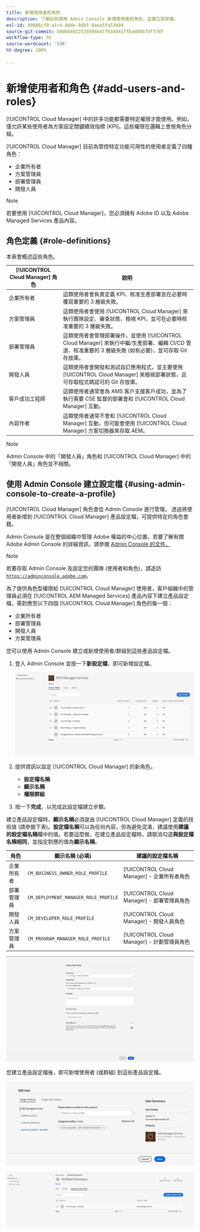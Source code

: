 ```yaml
---
title: 新增使用者和角色
description: 了解如何使用 Admin Console 新增使用者和角色，並建立設定檔。
exl-id: 40086cf0-a1c4-4dde-9dbf-84ea5fa53b84
source-git-commit: b0dbb602253939464ff034941ffbad84b7df77df
workflow-type: ht
source-wordcount: '536'
ht-degree: 100%

---
```



# 新增使用者和角色 {#add-users-and-roles}

[!UICONTROL Cloud Manager] 中的許多功能都需要特定權限才能使用。例如，僅允許某些使用者為方案設定關鍵績效指標 (KPI)。這些權限在邏輯上會按角色分組。

[!UICONTROL Cloud Manager] 目前為管控特定功能可用性的使用者定義了四種角色：

* 企業所有者
* 方案管理員
* 部署管理員
* 開發人員

>[!NOTE]
>
>若要使用 [!UICONTROL Cloud Manager]，您必須擁有 Adobe ID 以及 Adobe Managed Services 產品內容。

## 角色定義 {#role-definitions}

本表會概述這些角色。

| [!UICONTROL Cloud Manager] 角色 | 說明 |
|--- |--- |
| 企業所有者 | 這類使用者會負責定義 KPI、核准生產部署並在必要時覆寫重要的 3 層級失敗。 |
| 方案管理員 | 這類使用者會使用 [!UICONTROL Cloud Manager] 來執行團隊設定、審查狀態、檢視 KPI，並可在必要時核准重要的 3 層級失敗。 |
| 部署管理員 | 這類使用者會管理部署操作，並使用 [!UICONTROL Cloud Manager] 來執行中繼/生產部署、編輯 CI/CD 管道、核准重要的 3 層級失敗 (如有必要)，並可存取 Git 存放庫。 |
| 開發人員 | 這類使用者會開發和測試自訂應用程式，並主要使用 [!UICONTROL Cloud Manager] 來檢視部署狀態，且可存取程式碼認可的 Git 存放庫。 |
| 客戶成功工程師 | 這類使用者通常會為 AMS 客戶支援客戶成功，並為了執行需要 CSE 監督的部署會和 [!UICONTROL Cloud Manager] 互動。 |
| 內容作者 | 這類使用者通常不會和 [!UICONTROL Cloud Manager] 互動，但可能會使用 [!UICONTROL Cloud Manager] 方案切換器來存取 AEM。 |

>[!NOTE]
>
>Admin Console 中的「開發人員」角色和 [!UICONTROL Cloud Manager] 中的「開發人員」角色並不相關。

## 使用 Admin Console 建立設定檔 {#using-admin-console-to-create-a-profile}

[!UICONTROL Cloud Manager] 角色會從 Admin Console 進行管理。 透過將使用者新增到 [!UICONTROL Cloud Manager] 產品設定檔，可提供特定的角色會籍。

Admin Console 是在整個組織中管理 Adob&#x200B;&#x200B;e 權益的中心位置。若要了解有關 Adobe Admin Console 的詳細資訊，請參閱 [Admin Console 的文件。](https://helpx.adobe.com/tw/enterprise/using/admin-console.html)

>[!NOTE]
>
>若要存取 Admin Console 及設定您的團隊 (使用者和角色)，請造訪 [`https://adminconsole.adobe.com`](https://adminconsole.adobe.com)。

為了提供角色型權限給 [!UICONTROL Cloud Manager] 使用者，客戶組織中的管理員必須在 [!UICONTROL AEM Managed Services] 產品內容下建立產品設定檔，需對應至以下四個 [!UICONTROL Cloud Manager] 角色的每一個：

* 企業所有者
* 部署管理員
* 開發人員
* 方案管理員

您可以使用 Admin Console 建立或新增使用者/群組到這些產品設定檔。

1. 登入 Admin Console 並按一下&#x200B;**新設定檔**，即可新增設定檔。

   ![新設定檔](/help/assets/admin_console_roles-1.png)

1. 提供資訊以設定 [!UICONTROL Cloud Manager] 的新角色。

   * **設定檔名稱**
   * **顯示名稱**
   * **權限群組**

1. 按一下&#x200B;**完成**，以完成此設定檔建立步驟。

建立產品設定檔時，**顯示名稱**&#x200B;必須是由 [!UICONTROL Cloud Manager] 定義的技術值 (請參閱下表)。**設定檔名稱**&#x200B;可以為任何內容，但為避免混淆，建議使用&#x200B;**建議的設定檔名稱**&#x200B;欄中的值。若要這麼做，在建立產品設定檔時，請取消勾選&#x200B;**與設定檔名稱相同**，並指定對應的值為&#x200B;**顯示名稱**。

| **角色** | **顯示名稱 (必填)** | **建議的設定檔名稱** |
|---|---|---|
| 企業所有者 | `CM_BUSINESS_OWNER_ROLE_PROFILE` | [!UICONTROL Cloud Manager] - 企業所有者角色 |
| 部署管理員 | `CM_DEPLOYMENT_MANAGER_ROLE_PROFILE` | [!UICONTROL Cloud Manager] - 部署管理員角色 |
| 開發人員 | `CM_DEVELOPER_ROLE_PROFILE` | [!UICONTROL Cloud Manager] - 開發人員角色 |
| 方案管理員 | `CM_PROGRAM_MANAGER_ROLE_PROFILE` | [!UICONTROL Cloud Manager] - 計劃管理員角色 |

![建立新設定檔](/help/assets/screen_shot_2018-05-04at171819.png)

您建立產品設定檔後，即可新增使用者 (或群組) 到這些產品設定檔。

![編輯使用者](/help/assets/image2018-4-9_15-19-26.png)

![使用者群組](/help/assets/image2018-4-9_15-16-47.png)
